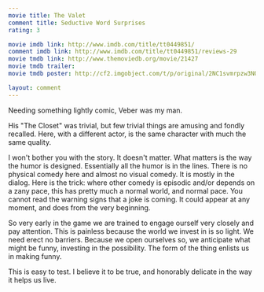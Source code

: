 ```yaml
---
movie title: The Valet
comment title: Seductive Word Surprises
rating: 3

movie imdb link: http://www.imdb.com/title/tt0449851/
comment imdb link: http://www.imdb.com/title/tt0449851/reviews-29
movie tmdb link: http://www.themoviedb.org/movie/21427
movie tmdb trailer: 
movie tmdb poster: http://cf2.imgobject.com/t/p/original/2NC1svmrpzw3NQulEu3oq6RRksx.jpg

layout: comment
---
```


Needing something lightly comic, Veber was my man.

His "The Closet" was trivial, but few trivial things are amusing and fondly recalled. Here, with a different actor, is the same character with much the same quality. 

I won't bother you with the story. It doesn't matter. What matters is the way the humor is designed. Essentially all the humor is in the lines. There is no physical comedy here and almost no visual comedy. It is mostly in the dialog. Here is the trick: where other comedy is episodic and/or depends on a zany pace, this has pretty much a normal world, and normal pace. You cannot read the warning signs that a joke is coming. It could appear at any moment, and does from the very beginning. 

So very early in the game we are trained to engage ourself very closely and pay attention. This is painless because the world we invest in is so light. We need erect no barriers. Because we open ourselves so, we anticipate what might be funny, investing in the possibility. The form of the thing enlists us in making funny.

This is easy to test. I believe it to be true, and honorably delicate in the way it helps us live.